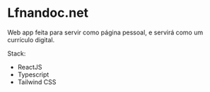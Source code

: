 # Lfnandoc.net

Web app feita para servir como página pessoal, e servirá como um currículo digital.

Stack:
* ReactJS
* Typescript
* Tailwind CSS
